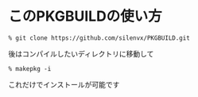 このPKGBUILDの使い方
=======

    % git clone https://github.com/silenvx/PKGBUILD.git

後はコンパイルしたいディレクトリに移動して

    % makepkg -i

これだけでインストールが可能です
